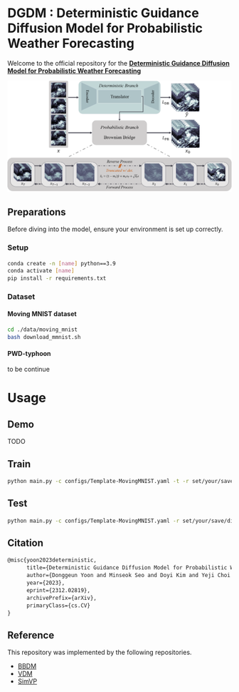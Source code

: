 # DGDM : Deterministic Guidance Diffusion Model for Probabilistic Weather Forecasting

Welcome to the official repository for the **[Deterministic Guidance Diffusion Model for Probabilistic Weather Forecasting](https://arxiv.org/abs/2312.02819)**

<img src="resources/architecture.png">  

## Preparations 

Before diving into the model, ensure your environment is set up correctly.

### Setup
```bash
conda create -n [name] python==3.9
conda activate [name]
pip install -r requirements.txt
```

### Dataset
#### Moving MNIST dataset
```bash
cd ./data/moving_mnist
bash download_mmnist.sh
```

#### PWD-typhoon
to be continue

# Usage
## Demo
TODO

## Train

```bash
python main.py -c configs/Template-MovingMNIST.yaml -t -r set/your/save/dir
```

## Test

```bash
python main.py -c configs/Template-MovingMNIST.yaml -r set/your/save/dir
```

## Citation
```latex
@misc{yoon2023deterministic,
      title={Deterministic Guidance Diffusion Model for Probabilistic Weather Forecasting}, 
      author={Donggeun Yoon and Minseok Seo and Doyi Kim and Yeji Choi and Donghyeon Cho},
      year={2023},
      eprint={2312.02819},
      archivePrefix={arXiv},
      primaryClass={cs.CV}
}
```

## Reference
This repository was implemented by the following repositories.
- [BBDM](https://github.com/xuekt98/BBDM)
- [VDM](https://github.com/lucidrains/video-diffusion-pytorch)
- [SimVP](https://github.com/A4Bio/SimVP-Simpler-yet-Better-Video-Prediction)